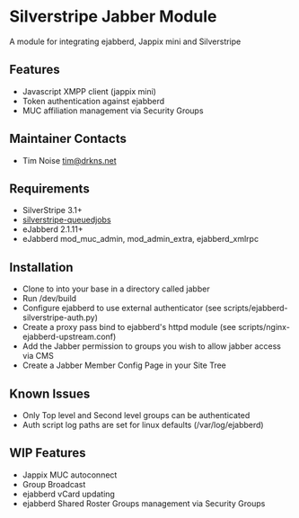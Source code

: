 # Silverstripe Jabber Module

A module for integrating ejabberd, Jappix mini and Silverstripe

## Features
- Javascript XMPP client (jappix mini)
- Token authentication against ejabberd
- MUC affiliation management via Security Groups

## Maintainer Contacts

* Tim Noise <tim@drkns.net>

## Requirements

* SilverStripe 3.1+
* [silverstripe-queuedjobs](https://github.com/nyeholt/silverstripe-queuedjobs)
* eJabberd 2.1.11+
* eJabberd mod_muc_admin, mod_admin_extra, ejabberd_xmlrpc

## Installation

* Clone to into your base in a directory called jabber
* Run /dev/build
* Configure ejabberd to use external authenticator (see scripts/ejabberd-silverstripe-auth.py)
* Create a proxy pass bind to ejabberd's httpd module (see scripts/nginx-ejabberd-upstream.conf)
* Add the Jabber permission to groups you wish to allow jabber access via CMS
* Create a Jabber Member Config Page in your Site Tree

## Known Issues
* Only Top level and Second level groups can be authenticated
* Auth script log paths are set for linux defaults (/var/log/ejabberd)

## WIP Features
- Jappix MUC autoconnect
- Group Broadcast
- ejabberd vCard updating
- ejabberd Shared Roster Groups management via Security Groups
